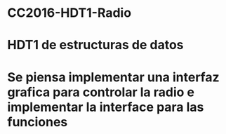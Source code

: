 # CC2016-HDT1-Radio

# HDT1 de estructuras de datos

# Se piensa implementar una interfaz grafica para controlar la radio e implementar la interface para las funciones
